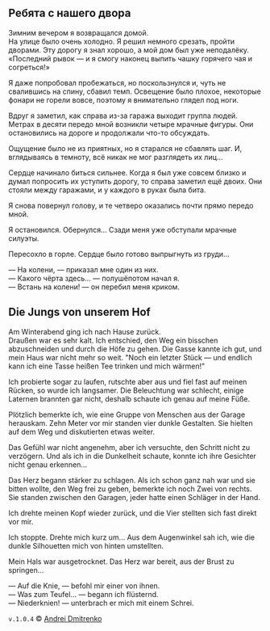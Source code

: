 ## Ребята с нашего двора

Зимним вечером я возвращался домой.  
На улице было очень холодно. Я решил немного срезать, пройти дворами. Эту дорогу я знал хорошо, а мой дом был уже неподалёку. &laquo;Последний рывок &mdash; и я смогу наконец выпить чашку горячего чая и согреться!&raquo;  

Я даже попробовал пробежаться, но поскользнулся и, чуть не свалившись на спину, сбавил темп. Освещение было плохое, некоторые фонари не горели вовсе, поэтому я внимательно глядел под ноги.  

Вдруг я заметил, как справа из-за гаража выходит группа людей. Метрах в десяти передо мной возникли четыре мрачные фигуры. Они остановились на дороге и продолжали что-то обсуждать.  

Ощущение было не из приятных, но я старался не сбавлять шаг. И, вглядываясь в темноту, всё никак не мог разглядеть их лиц...

Сердце начинало биться сильнее. Когда я был уже совсем близко и думал попросить их уступить дорогу, то справа заметил ещё двоих. Они стояли между гаражами, и у каждого в руках была бита.

Я снова повернул голову, и те четверо оказались почти прямо передо мной.

Я остановился. Обернулся... Сзади меня уже обступали мрачные силуэты.

Пересохло в горле. Сердце было готово выпрыгнуть из груди...

&mdash; На колени, &mdash; приказал мне один из них.  
&mdash; Какого чёрта здесь... &mdash; полушёпотом начал я.  
&mdash; Встань на колени! &mdash; он перебил меня криком.

## Die Jungs von unserem Hof

Am Winterabend ging ich nach Hause zurück.  
Draußen war es sehr kalt. Ich entschied, den Weg ein bisschen abzuschneiden und durch die Höfe zu gehen. Die Gasse kannte ich gut, und mein Haus war nicht mehr so weit. "Noch ein letzter Stück &mdash; und endlich kann ich eine Tasse heißen Tee trinken und mich wärmen!"

Ich probierte sogar zu laufen, rutschte aber aus und fiel fast auf meinen Rücken, so wurde ich langsamer. Die Beleuchtung war schlecht, einige Laternen brannten gar nicht, deshalb schaute ich genau auf meine Füße.

Plötzlich bemerkte ich, wie eine Gruppe von Menschen aus der Garage herauskam. Zehn Meter vor mir standen vier dunkle Gestalten. Sie hielten auf dem Weg und diskutierten etwas weiter.

Das Gefühl war nicht angenehm, aber ich versuchte, den Schritt nicht zu verzögern. Und als ich in die Dunkelheit schaute, konnte ich ihre Gesichter nicht genau erkennen...

Das Herz begann stärker zu schlagen. Als ich schon ganz nah war und sie bitten wollte, den Weg frei zu geben, bemerkte ich noch Zwei von rechts. Sie standen zwischen den Garagen, jeder hatte einen Schläger in der Hand.

Ich drehte meinen Kopf wieder zurück, und die Vier stellten sich fast direkt vor mir.

Ich stoppte. Drehte mich kurz um... Aus dem Augenwinkel sah ich, wie die dunkle Silhouetten mich von hinten umstellten.

Mein Hals war ausgetrocknet. Das Herz war bereit, aus der Brust zu springen...

&mdash; Auf die Knie, &mdash; befohl mir einer von ihnen.  
&mdash; Was zum Teufel... &mdash; begann ich flüsternd.  
&mdash; Niederknien! &mdash; unterbrach er mich mit einem Schrei.

`v.1.0.4` &copy; [Andrei Dmitrenko](https://admitrenko.github.io/blog/)

